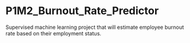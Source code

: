 # P1M2_Burnout_Rate_Predictor
Supervised machine learning project that will estimate employee burnout rate based on their employment status.
